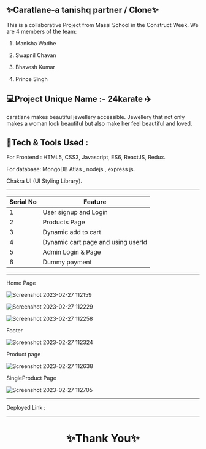 ✨Caratlane-a tanishq partner / Clone✨
---
This is a collaborative Project from Masai School in the Construct Week. We are 4 members of the team:

1. Manisha Wadhe 

2. Swapnil Chavan

3. Bhavesh Kumar

4. Prince Singh

💻Project Unique Name :- 24karate ✈️
---
 caratlane makes beautiful jewellery accessible. Jewellery that not only makes a woman look beautiful but also make her feel beautiful and loved.

💫Tech & Tools Used :
--- 

For Frontend : HTML5, CSS3, Javascript, ES6, ReactJS, Redux.

For database: MongoDB Atlas , nodejs , express js.

Chakra UI (UI Styling Library).

---
 | Serial No            | Feature                                                              |
| ----------------- | ------------------------------------------------------------------ |
| 1 | User signup and Login |
| 2 | Products Page  |
| 3 | Dynamic add to cart |
| 4 | Dynamic cart page and using userId |
| 5 | Admin Login & Page |
| 6 | Dummy payment|


---
Home Page

![Screenshot 2023-02-27 112159](https://user-images.githubusercontent.com/108007506/221486611-cf7cb23e-912a-40c2-8f32-941c7bc0cf2b.png)


![Screenshot 2023-02-27 112229](https://user-images.githubusercontent.com/108007506/221486639-261d3b12-f68d-4e37-99be-f33c3527f085.png)

![Screenshot 2023-02-27 112258](https://user-images.githubusercontent.com/108007506/221486674-7555edbf-cf20-4f9d-88c2-1498ad87cf1b.png)

Footer
    
![Screenshot 2023-02-27 112324](https://user-images.githubusercontent.com/108007506/221487077-d81d78bf-a941-4ba8-a99c-9e07869cc816.png)

Product page


![Screenshot 2023-02-27 112638](https://user-images.githubusercontent.com/108007506/221487218-da09d8eb-6c15-44b2-8893-8b18133de22b.png)


SingleProduct Page

![Screenshot 2023-02-27 112705](https://user-images.githubusercontent.com/108007506/221487288-efba53f5-f736-417b-b3e6-0b120a16e8c4.png)



    
---
Deployed Link : 


----
<h1 align="center">✨Thank You✨</h1>

